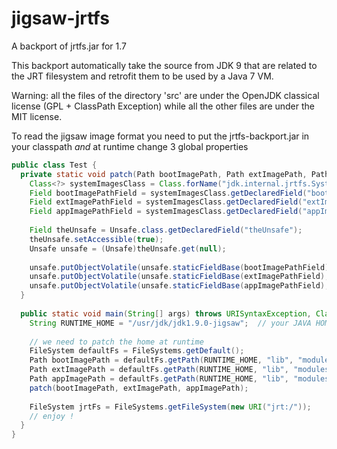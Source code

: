 jigsaw-jrtfs
============

A backport of jrtfs.jar for 1.7

This backport automatically take the source from JDK 9 that are related to the JRT filesystem
and retrofit them to be used by a Java 7 VM.

Warning: all the files of the directory 'src' are under the OpenJDK classical license (GPL + ClassPath Exception)
while all the other files are under the MIT license.

To read the jigsaw image format you need to put the jrtfs-backport.jar in your classpath *and*
at runtime change 3 global properties

```java
public class Test {
  private static void patch(Path bootImagePath, Path extImagePath, Path appImagePath) throws ClassNotFoundException, NoSuchFieldException, IllegalAccessException {
    Class<?> systemImagesClass = Class.forName("jdk.internal.jrtfs.SystemImages");
    Field bootImagePathField = systemImagesClass.getDeclaredField("bootImagePath");
    Field extImagePathField = systemImagesClass.getDeclaredField("extImagePath");
    Field appImagePathField = systemImagesClass.getDeclaredField("appImagePath");
    
    Field theUnsafe = Unsafe.class.getDeclaredField("theUnsafe");
    theUnsafe.setAccessible(true);
    Unsafe unsafe = (Unsafe)theUnsafe.get(null);
    
    unsafe.putObjectVolatile(unsafe.staticFieldBase(bootImagePathField), unsafe.staticFieldOffset(bootImagePathField), bootImagePath);
    unsafe.putObjectVolatile(unsafe.staticFieldBase(extImagePathField), unsafe.staticFieldOffset(extImagePathField), extImagePath);
    unsafe.putObjectVolatile(unsafe.staticFieldBase(appImagePathField), unsafe.staticFieldOffset(appImagePathField), appImagePath);
  }
  
  public static void main(String[] args) throws URISyntaxException, ClassNotFoundException, NoSuchFieldException, IllegalAccessException, IOException {
    String RUNTIME_HOME = "/usr/jdk/jdk1.9.0-jigsaw";  // your JAVA HOME containing the JDK 9
    
    // we need to patch the home at runtime
    FileSystem defaultFs = FileSystems.getDefault();
    Path bootImagePath = defaultFs.getPath(RUNTIME_HOME, "lib", "modules", "bootmodules.jimage");
    Path extImagePath = defaultFs.getPath(RUNTIME_HOME, "lib", "modules", "extmodules.jimage");
    Path appImagePath = defaultFs.getPath(RUNTIME_HOME, "lib", "modules", "appmodules.jimage");
    patch(bootImagePath, extImagePath, appImagePath);
    
    FileSystem jrtFs = FileSystems.getFileSystem(new URI("jrt:/"));
    // enjoy !
  }
}
```

